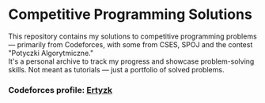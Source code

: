 # Competitive Programming Solutions  
This repository contains my solutions to competitive programming problems — primarily from Codeforces, with some from CSES, SPOJ and the contest "Potyczki Algorytmiczne."  
It's a personal archive to track my progress and showcase problem-solving skills. Not meant as tutorials — just a portfolio of solved problems.

### Codeforces profile: [Ertyzk](https://codeforces.com/profile/Ertzyk)